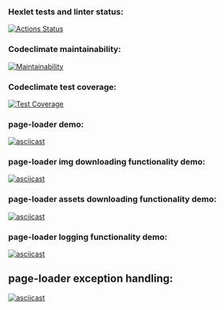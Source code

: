 ### Hexlet tests and linter status:
[![Actions Status](https://github.com/jxssx/backend-project-4/workflows/hexlet-check/badge.svg)](https://github.com/jxssx/backend-project-4/actions)

### Codeclimate maintainability:
[![Maintainability](https://api.codeclimate.com/v1/badges/0431616455c975937f23/maintainability)](https://codeclimate.com/github/jxssx/backend-project-4/maintainability)

### Codeclimate test coverage:
[![Test Coverage](https://api.codeclimate.com/v1/badges/0431616455c975937f23/test_coverage)](https://codeclimate.com/github/jxssx/backend-project-4/test_coverage)

### page-loader demo:
[![asciicast](https://asciinema.org/a/yWnjPJt5mCvmjNNdQNXoGcK8l.svg)](https://asciinema.org/a/yWnjPJt5mCvmjNNdQNXoGcK8l)

### page-loader img downloading functionality demo:
[![asciicast](https://asciinema.org/a/QzN0x6yRmPv7QRsUca2LHOOxL.svg)](https://asciinema.org/a/QzN0x6yRmPv7QRsUca2LHOOxL)

### page-loader assets downloading functionality demo:
[![asciicast](https://asciinema.org/a/BijRdIjff8qi7rljasecrv64g.svg)](https://asciinema.org/a/BijRdIjff8qi7rljasecrv64g)

### page-loader logging functionality demo:
[![asciicast](https://asciinema.org/a/555554.svg)](https://asciinema.org/a/555554)

## page-loader exception handling:
[![asciicast](https://asciinema.org/a/557224.svg)](https://asciinema.org/a/557224)